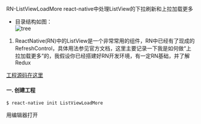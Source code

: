  RN-ListViewLoadMore
react-native中处理ListView的下拉刷新和上拉加载更多  

* 目录结构如图：  
![tree](//github.com/yongqianvip/RN-ListViewLoadMore/blob/master/localSource/images/tree.png?raw=true)

1.  ReactNative(RN)中的ListView是一个非常常用的组件，RN中已经有了现成的RefreshControl，具体用法参见官方文档，这里主要记录一下我是如何做“上拉加载更多”的，我假设你已经搭建好RN开发环境，有一定RN基础，并了解Redux  

[工程源码在这里](https://github.com/yongqianvip/RN-ListViewLoadMore)  

#### 一. 创建工程

	$ react-native init ListViewLoadMore

用编辑器打开